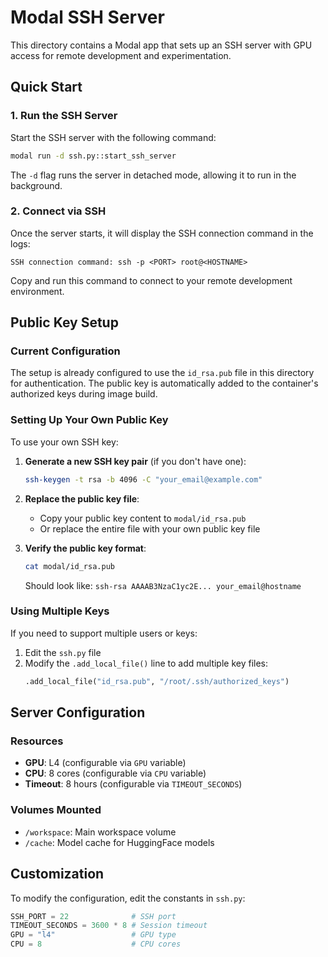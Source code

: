 # Modal SSH Server

This directory contains a Modal app that sets up an SSH server with GPU access for remote development and experimentation.

## Quick Start

### 1. Run the SSH Server

Start the SSH server with the following command:

```bash
modal run -d ssh.py::start_ssh_server
```

The `-d` flag runs the server in detached mode, allowing it to run in the background.

### 2. Connect via SSH

Once the server starts, it will display the SSH connection command in the logs:

```
SSH connection command: ssh -p <PORT> root@<HOSTNAME>
```

Copy and run this command to connect to your remote development environment.

## Public Key Setup

### Current Configuration

The setup is already configured to use the `id_rsa.pub` file in this directory for authentication. The public key is automatically added to the container's authorized keys during image build.

### Setting Up Your Own Public Key

To use your own SSH key:

1. **Generate a new SSH key pair** (if you don't have one):
   ```bash
   ssh-keygen -t rsa -b 4096 -C "your_email@example.com"
   ```

2. **Replace the public key file**:
   - Copy your public key content to `modal/id_rsa.pub`
   - Or replace the entire file with your own public key file

3. **Verify the public key format**:
   ```bash
   cat modal/id_rsa.pub
   ```
   Should look like: `ssh-rsa AAAAB3NzaC1yc2E... your_email@hostname`

### Using Multiple Keys

If you need to support multiple users or keys:

1. Edit the `ssh.py` file
2. Modify the `.add_local_file()` line to add multiple key files:
   ```python
   .add_local_file("id_rsa.pub", "/root/.ssh/authorized_keys")
   ```

## Server Configuration

### Resources
- **GPU**: L4 (configurable via `GPU` variable)
- **CPU**: 8 cores (configurable via `CPU` variable)
- **Timeout**: 8 hours (configurable via `TIMEOUT_SECONDS`)

### Volumes Mounted
- `/workspace`: Main workspace volume
- `/cache`: Model cache for HuggingFace models

## Customization

To modify the configuration, edit the constants in `ssh.py`:

```python
SSH_PORT = 22              # SSH port
TIMEOUT_SECONDS = 3600 * 8 # Session timeout
GPU = "l4"                 # GPU type
CPU = 8                    # CPU cores
```
